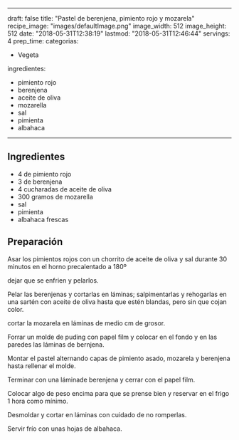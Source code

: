 
---
draft: false
title: "Pastel de berenjena, pimiento rojo y mozarela"
recipe_image: "images/defaultImage.png"
image_width: 512
image_height: 512
date: "2018-05-31T12:38:19"
lastmod: "2018-05-31T12:46:44"
servings: 4
prep_time: 
categorias:
  - Vegeta

ingredientes:
  - pimiento rojo
  - berenjena
  - aceite de oliva
  - mozarella
  - sal
  - pimienta
  - albahaca
---

## Ingredientes
- 4  de pimiento rojo
- 3  de berenjena
- 4 cucharadas de aceite de oliva
- 300 gramos de mozarella
- sal
- pimienta
- albahaca frescas

## Preparación
Asar los pimientos rojos con un chorrito de aceite de oliva y sal durante 30 minutos en el horno precalentado a 180º

dejar que se enfrien y pelarlos.

Pelar las berenjenas y cortarlas en láminas; salpimentarlas y rehogarlas en una sartén con aceite de oliva hasta que estén blandas, pero sin que cojan color.

cortar la mozarela en láminas de medio cm de grosor.

Forrar un molde de puding con papel film y colocar en el fondo y en las paredes las láminas de bernjena.

Montar el pastel alternando capas de pimiento asado, mozarela y berenjena hasta rellenar el molde.

Terminar con una láminade berenjena y cerrar con el papel film.

Colocar algo de peso encima para que se prense bien y reservar en el frigo 1 hora como mínimo.

Desmoldar y cortar en láminas con cuidado de no romperlas.

Servir frío con unas hojas de albahaca.


